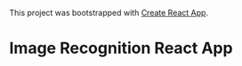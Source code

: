 This project was bootstrapped with [Create React App](https://github.com/facebook/create-react-app).

# Image Recognition React App
